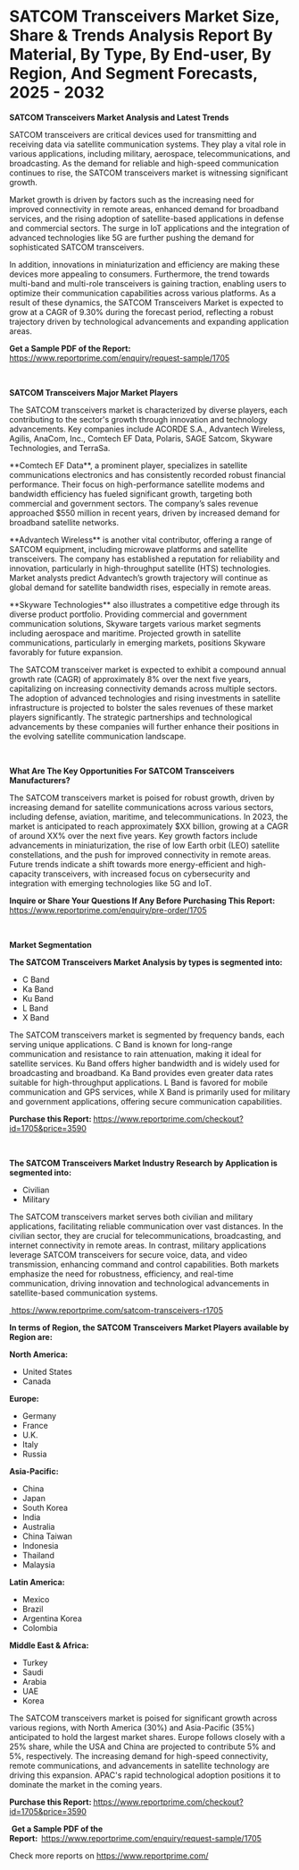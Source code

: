 <p><h1>SATCOM Transceivers Market Size, Share & Trends Analysis Report By Material, By Type, By End-user, By Region, And Segment Forecasts, 2025 - 2032</h1></p><p><strong>SATCOM Transceivers Market Analysis and Latest Trends</strong></p>
<p><p>SATCOM transceivers are critical devices used for transmitting and receiving data via satellite communication systems. They play a vital role in various applications, including military, aerospace, telecommunications, and broadcasting. As the demand for reliable and high-speed communication continues to rise, the SATCOM transceivers market is witnessing significant growth.</p><p>Market growth is driven by factors such as the increasing need for improved connectivity in remote areas, enhanced demand for broadband services, and the rising adoption of satellite-based applications in defense and commercial sectors. The surge in IoT applications and the integration of advanced technologies like 5G are further pushing the demand for sophisticated SATCOM transceivers.</p><p>In addition, innovations in miniaturization and efficiency are making these devices more appealing to consumers. Furthermore, the trend towards multi-band and multi-role transceivers is gaining traction, enabling users to optimize their communication capabilities across various platforms. As a result of these dynamics, the SATCOM Transceivers Market is expected to grow at a CAGR of 9.30% during the forecast period, reflecting a robust trajectory driven by technological advancements and expanding application areas.</p></p>
<p><strong>Get a Sample PDF of the Report:&nbsp;</strong> <a href="https://www.reportprime.com/enquiry/request-sample/1705?utm_campaign=3549&utm_medium=2&utm_source=Github&utm_content=ia&utm_term=18032025&utm_id=satcom-transceivers">https://www.reportprime.com/enquiry/request-sample/1705</a></p>
<p>&nbsp;</p>
<p><strong>SATCOM Transceivers Major Market Players</strong></p>
<p><p>The SATCOM transceivers market is characterized by diverse players, each contributing to the sector's growth through innovation and technology advancements. Key companies include ACORDE S.A., Advantech Wireless, Agilis, AnaCom, Inc., Comtech EF Data, Polaris, SAGE Satcom, Skyware Technologies, and TerraSa.</p><p>**Comtech EF Data**, a prominent player, specializes in satellite communications electronics and has consistently recorded robust financial performance. Their focus on high-performance satellite modems and bandwidth efficiency has fueled significant growth, targeting both commercial and government sectors. The company’s sales revenue approached $550 million in recent years, driven by increased demand for broadband satellite networks.</p><p>**Advantech Wireless** is another vital contributor, offering a range of SATCOM equipment, including microwave platforms and satellite transceivers. The company has established a reputation for reliability and innovation, particularly in high-throughput satellite (HTS) technologies. Market analysts predict Advantech’s growth trajectory will continue as global demand for satellite bandwidth rises, especially in remote areas.</p><p>**Skyware Technologies** also illustrates a competitive edge through its diverse product portfolio. Providing commercial and government communication solutions, Skyware targets various market segments including aerospace and maritime. Projected growth in satellite communications, particularly in emerging markets, positions Skyware favorably for future expansion.</p><p>The SATCOM transceiver market is expected to exhibit a compound annual growth rate (CAGR) of approximately 8% over the next five years, capitalizing on increasing connectivity demands across multiple sectors. The adoption of advanced technologies and rising investments in satellite infrastructure is projected to bolster the sales revenues of these market players significantly. The strategic partnerships and technological advancements by these companies will further enhance their positions in the evolving satellite communication landscape.</p></p>
<p>&nbsp;</p>
<p><strong>What Are The Key Opportunities For SATCOM Transceivers Manufacturers?</strong></p>
<p><p>The SATCOM transceivers market is poised for robust growth, driven by increasing demand for satellite communications across various sectors, including defense, aviation, maritime, and telecommunications. In 2023, the market is anticipated to reach approximately $XX billion, growing at a CAGR of around XX% over the next five years. Key growth factors include advancements in miniaturization, the rise of low Earth orbit (LEO) satellite constellations, and the push for improved connectivity in remote areas. Future trends indicate a shift towards more energy-efficient and high-capacity transceivers, with increased focus on cybersecurity and integration with emerging technologies like 5G and IoT.</p></p>
<p><strong>Inquire or Share Your Questions If Any Before Purchasing This Report:</strong> <a href="https://www.reportprime.com/enquiry/pre-order/1705?utm_campaign=3549&utm_medium=2&utm_source=Github&utm_content=ia&utm_term=18032025&utm_id=satcom-transceivers">https://www.reportprime.com/enquiry/pre-order/1705</a></p>
<p>&nbsp;</p>
<p><strong>Market Segmentation</strong></p>
<p><strong>The SATCOM Transceivers Market Analysis by types is segmented into:</strong></p>
<p><ul><li>C Band</li><li>Ka Band</li><li>Ku Band</li><li>L Band</li><li>X Band</li></ul></p>
<p><p>The SATCOM transceivers market is segmented by frequency bands, each serving unique applications. C Band is known for long-range communication and resistance to rain attenuation, making it ideal for satellite services. Ku Band offers higher bandwidth and is widely used for broadcasting and broadband. Ka Band provides even greater data rates suitable for high-throughput applications. L Band is favored for mobile communication and GPS services, while X Band is primarily used for military and government applications, offering secure communication capabilities.</p></p>
<p><strong>Purchase this Report:&nbsp;</strong><a href="https://www.reportprime.com/checkout?id=1705&price=3590&utm_campaign=3549&utm_medium=2&utm_source=Github&utm_content=ia&utm_term=18032025&utm_id=satcom-transceivers">https://www.reportprime.com/checkout?id=1705&price=3590</a></p>
<p>&nbsp;</p>
<p><strong>The SATCOM Transceivers Market Industry Research by Application is segmented into:</strong></p>
<p><ul><li>Civilian</li><li>Military</li></ul></p>
<p><p>The SATCOM transceivers market serves both civilian and military applications, facilitating reliable communication over vast distances. In the civilian sector, they are crucial for telecommunications, broadcasting, and internet connectivity in remote areas. In contrast, military applications leverage SATCOM transceivers for secure voice, data, and video transmission, enhancing command and control capabilities. Both markets emphasize the need for robustness, efficiency, and real-time communication, driving innovation and technological advancements in satellite-based communication systems.</p></p>
<p><a href="https://www.reportprime.com/satcom-transceivers-r1705?utm_campaign=3549&utm_medium=2&utm_source=Github&utm_content=ia&utm_term=18032025&utm_id=satcom-transceivers">&nbsp;https://www.reportprime.com/satcom-transceivers-r1705</a></p>
<p><strong>In terms of Region, the SATCOM Transceivers Market Players available by Region are:</strong></p>
<p>
    <p> <strong> North America: </strong>
        <ul>
            <li>United States</li>
            <li>Canada</li>
        </ul>
        </p> 
    <p> <strong> Europe: </strong>
        <ul>
            <li>Germany</li>
            <li>France</li>
            <li>U.K.</li>
            <li>Italy</li>
            <li>Russia</li>
        </ul>
        </p> 
    <p> <strong> Asia-Pacific: </strong>
        <ul>
            <li>China</li>
            <li>Japan</li>
            <li>South Korea</li>
            <li>India</li>
            <li>Australia</li>
            <li>China Taiwan</li>
            <li>Indonesia</li>
            <li>Thailand</li>
            <li>Malaysia</li>
        </ul>
        </p> 
    <p> <strong> Latin America: </strong>
        <ul>
            <li>Mexico</li>
            <li>Brazil</li>
            <li>Argentina Korea</li>
            <li>Colombia</li>
        </ul>
        </p> 
    <p> <strong> Middle East & Africa: </strong>
        <ul>
            <li>Turkey</li>
            <li>Saudi</li>
            <li>Arabia</li>
            <li>UAE</li>
            <li>Korea</li>
        </ul>
    </p>
    </p>
<p><p>The SATCOM transceivers market is poised for significant growth across various regions, with North America (30%) and Asia-Pacific (35%) anticipated to hold the largest market shares. Europe follows closely with a 25% share, while the USA and China are projected to contribute 5% and 5%, respectively. The increasing demand for high-speed connectivity, remote communications, and advancements in satellite technology are driving this expansion. APAC's rapid technological adoption positions it to dominate the market in the coming years.</p></p>
<p><strong>Purchase this Report: </strong><a href="https://www.reportprime.com/checkout?id=1705&price=3590&utm_campaign=3549&utm_medium=2&utm_source=Github&utm_content=ia&utm_term=18032025&utm_id=satcom-transceivers">https://www.reportprime.com/checkout?id=1705&price=3590</a></p>
<p>&nbsp;<strong>Get a Sample PDF of the Report:&nbsp;&nbsp;</strong><a href="https://www.reportprime.com/enquiry/request-sample/1705?utm_campaign=3549&utm_medium=2&utm_source=Github&utm_content=ia&utm_term=18032025&utm_id=satcom-transceivers">https://www.reportprime.com/enquiry/request-sample/1705</a></p>
<p><strong></strong></p>
<p>Check more reports on <a href="https://www.reportprime.com/?utm_campaign=3549&utm_medium=2&utm_source=Github&utm_content=ia&utm_term=18032025&utm_id=satcom-transceivers">https://www.reportprime.com/</a></p>